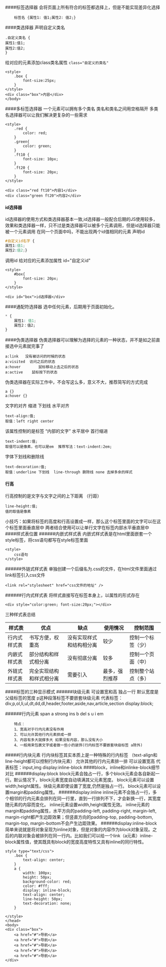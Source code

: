 ####标签选择器
会将页面上所有符合的标签都选择上，但是不能实现差异化选择
```
    标签名 {属性1: 值1;属性2: 值2;}
```

####类选择器
声明自定义类名 
```
.自定义类名 {
属性1:值1;
属性2:值2;
} 
```
给对应的元素添加class类名属性 `class="自定义的类名" `
```
<style>
    .box {
        font-size:25px;
    }
</style>
<div class="box">内容</div>
</body>

```
####多标签选择器
一个元素可以拥有多个类名 类名和类名之间用空格隔开 多类名选择器可以让我们解决更复杂的一些需求
```
<style>
    .red {
        color: red;
    }
    .green{
        color: green;
    }
    .ft10 {
        font-size: 10px;
    }
    .ft20 {
        font-size: 20px;
    }
</style>

<div class="red ft10">内容1</div>
<div class="green ft20">内容2</div>
```
#### id选择器
id选择器的使用方式和类选择器基本一致,id选择器一般配合后期的JS使用较多，效果和类选择器一样，只不过是类选择器可以被多个元素调用，但是id选择器只能被一个元素调用 在同一个页面中吗，不能出现两个id值相同的元素
声明id 
```css
#自定义id名字 {
属性1:值1;
属性2:值2;}
```
调用id 给对应的元素添加属性 id="自定义id"
```
<style>
    #box{
        font-size: 20px;
    }
</style>

<div id="box">id选择器</div>
```
####通配符选择器
选中任何元素，后期用于页面初始化。
```css
* {
    属性1: 值1;
    属性2：值2;
}
```
####伪类选择器
伪类选择器可以理解为选择的元素的一种状态，并不是如之前直接选中元素就完事了
```
a:link   没有被访问的时候的状态
a:visited  访问之后的状态    
a:hover        鼠标移动上去之后的状态
a:active    鼠标按下的状态
```
伪类选择器在实际工作中，不会写这么多，意义不大，推荐简写的方式完成
```
a {}
a:hover {}
```
文字的对齐 缩进 下划线
水平对齐
```
text-align:值;  
取值：left right center
```
该属性控制的是标签  “内部的文字”  水平居中
首行缩进
```
text-indent:值;
取值可以是像素，也可以是em  推荐写法：text-indent:2em;
```
字体下划线和删除线
```
text-decoration:值;
取值：underline 下划线  line-through 删除线 none 去掉多余的样式
```
#### 行高
行高控制的是文字与文字之间的上下距离 （行距）
```
line-height:值;
值的取值是像素
```
小技巧：如果将标签的高度和行高设置成一样，那么这个标签里面的文字可以在这个标签里面垂直居中
两者结合使用可以让单行文字在标签内部水平垂直居中
####样式表位置
######内嵌式样式表
内嵌式样式表是在html里面嵌套一个style标签，将css语句都写在style标签里面
```
<style>
    css语句
</style>
```
######外链式样式表
单独创建一个后缀名为.css的文件，在html文件里面通过link标签引入css文件
```
<link rel="stylesheet" href="css文件的地址" />
```
######行内式样式表
将样式直接写在标签本身上，以属性的形式存在
```
<div style="color:green; font-size:20px;"></div>
```
三种样式表总结

| 样式表       | 优点                     | 缺点                     | 使用情况       | 控制范围           |
| ------------ | ------------------------ | ------------------------ | -------------- | ------------------ |
| 行内式样式表 | 书写方便，权重高         | 没有实现样式和结构相分离 | 较少           | 控制一个标签（少） |
| 内嵌式样式表 | 部分结构和样式相分离     | 没有彻底分离             | 较多           | 控制一个页面（中） |
| 外链式样式表 | 完全实现结构和样式相分离 | 需要引入                 | 最多，强烈推荐 | 控制整个站点（多） |
####标签的三种显示模式
######块级元素
可设置宽和高
独占一行
默认宽度是父级标签的宽度
p这种段落标签不要嵌套块级元素
代表标签：div,p,ol,li,ul,dt,dd,dl,header,footer,aside,nav,article,section
display:block;

 ######行内元素
span a strong ins b del s u i em 
		
		特点：
		1、宽高对于行内元素没有作用
		2、可以允许其他行内元素排成一排
		3、内容有多大就撑多大 如果没有内容，那么没有大小
		4、一般用来包裹文字或者做一些小的装饰(行内标签不要嵌套块级标签 a除外)

#####行内块元素
行内块标签其实本质上是一种特殊的行内标签 （text-align和line-height都可以控制行内块元素）
允许其他的行内元素排一排
可以设置宽高
代表标签：input,img
display:inline-block
####block，inline和inlinke-block细节对比
######display:block
block元素会独占一行，多个block元素会各自新起一行。默认情况下，block元素宽度自动填满其父元素宽度。
block元素可以设置width,height属性。块级元素即使设置了宽度,仍然是独占一行。
block元素可以设置margin和padding属性。
######display:inline
inline元素不会独占一行，多个相邻的行内元素会排列在同一行里，直到一行排列不下，才会新换一行，其宽度随元素的内容而变化。
inline元素设置width,height属性无效。
inline元素的margin和padding属性，水平方向的padding-left, padding-right, margin-left, margin-right都产生边距效果；但竖直方向的padding-top, padding-bottom, margin-top, margin-bottom不会产生边距效果。
######display:inline-block
简单来说就是将对象呈现为inline对象，但是对象的内容作为block对象呈现。之后的内联对象会被排列在同一行内。比如我们可以给一个link（a元素）inline-block属性值，使其既具有block的宽度高度特性又具有inline的同行特性。

```
style type="text/css">
    .box {
        text-align: center;
    }
    a {
        width: 100px;
        height: 50px;
        background-color: red;
        color: #fff;
        display: inline-block;
        text-align: center;
        line-height: 50px;
        text-decoration: none;
    }

</style>
</head>
<body>
<div class="box">
    <a href="#">导航</a>
    <a href="#">导航</a>
    <a href="#">导航</a>
    <a href="#">导航</a>
    <a href="#">导航</a>
</div>
```
	

